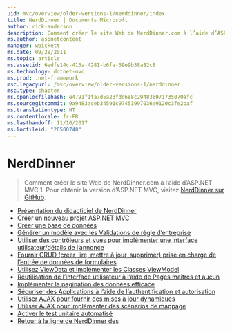 ```yaml
---
uid: mvc/overview/older-versions-1/nerddinner/index
title: NerdDinner | Documents Microsoft
author: rick-anderson
description: Comment créer le site Web de NerdDinner.com à l’aide d’ASP.NET MVC 1. Pour obtenir la version d’ASP.NET MVC 3, visitez nerddinner sur GitHub.
ms.author: aspnetcontent
manager: wpickett
ms.date: 09/28/2011
ms.topic: article
ms.assetid: 6edfe14c-415a-4281-b6fa-69e9b38a82c8
ms.technology: dotnet-mvc
ms.prod: .net-framework
msc.legacyurl: /mvc/overview/older-versions-1/nerddinner
msc.type: chapter
ms.openlocfilehash: e4791f1fa7d5a23fdd688c294836971735070afc
ms.sourcegitcommit: 9a9483aceb34591c97451997036a9120c3fe2baf
ms.translationtype: HT
ms.contentlocale: fr-FR
ms.lasthandoff: 11/10/2017
ms.locfileid: "26500748"
---
```

<a name="nerddinner"></a>NerdDinner
====================
> Comment créer le site Web de NerdDinner.com à l’aide d’ASP.NET MVC 1. Pour obtenir la version d’ASP.NET MVC, visitez [NerdDinner sur GitHub](https://github.com/AspNetMVPSamples/NerdDinner).


- [Présentation du didacticiel de NerdDinner](introducing-the-nerddinner-tutorial.md)
- [Créer un nouveau projet ASP.NET MVC](create-a-new-aspnet-mvc-project.md)
- [Créer une base de données](create-a-database.md)
- [Générer un modèle avec les Validations de règle d’entreprise](build-a-model-with-business-rule-validations.md)
- [Utiliser des contrôleurs et vues pour implémenter une interface utilisateur/détails de l’annonce](use-controllers-and-views-to-implement-a-listingdetails-ui.md)
- [Fournir CRUD (créer, lire, mettre à jour, supprimer) prise en charge de l’entrée de données de formulaires](provide-crud-create-read-update-delete-data-form-entry-support.md)
- [Utilisez ViewData et implémenter les Classes ViewModel](use-viewdata-and-implement-viewmodel-classes.md)
- [Réutilisation de l’interface utilisateur à l’aide de Pages maîtres et aucun](re-use-ui-using-master-pages-and-partials.md)
- [Implémenter la pagination des données efficace](implement-efficient-data-paging.md)
- [Sécuriser des Applications à l’aide de l’authentification et autorisation](secure-applications-using-authentication-and-authorization.md)
- [Utiliser AJAX pour fournir des mises à jour dynamiques](use-ajax-to-deliver-dynamic-updates.md)
- [Utiliser AJAX pour implémenter des scénarios de mappage](use-ajax-to-implement-mapping-scenarios.md)
- [Activer le test unitaire automatisé](enable-automated-unit-testing.md)
- [Retour à la ligne de NerdDinner des](nerddinner-wrap-up.md)
